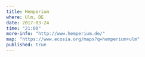 ```yaml
---
title: Hemperium
where: Ulm, DE
date: 2017-03-24
time: "21:00"
more-info: "http://www.hemperium.de/"
map: "https://www.ecosia.org/maps?q=hemperium+ulm"
published: true
---
```

